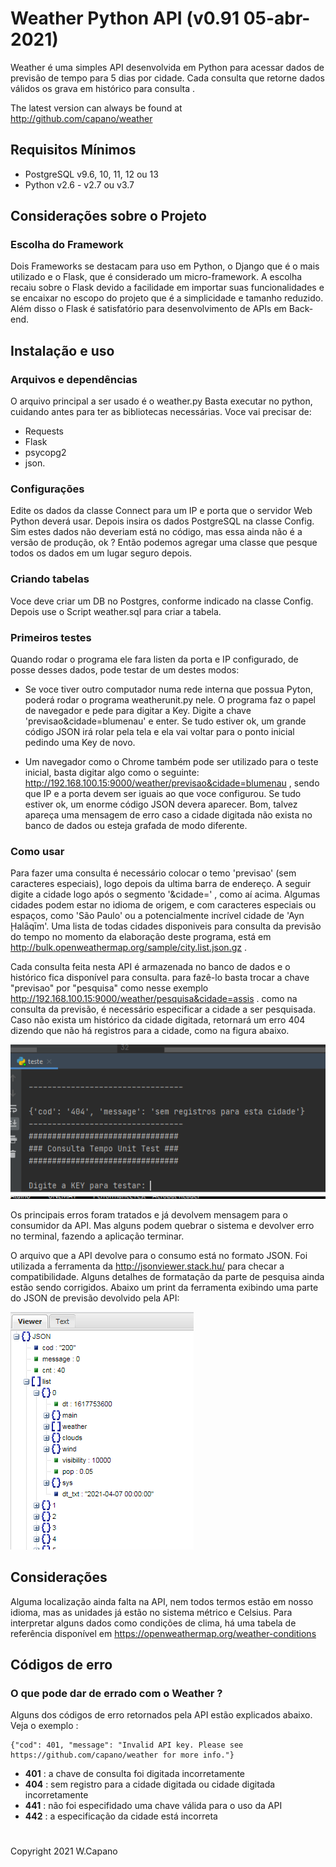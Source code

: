 # Weather Python API (v0.91 05-abr-2021)

Weather é uma simples API desenvolvida em Python para acessar dados de previsão de tempo para 5 dias por cidade. Cada consulta que retorne dados válidos os grava em histórico para consulta .

The latest version can always be found at http://github.com/capano/weather

## Requisitos Mínimos

* PostgreSQL v9.6, 10, 11, 12 ou 13 
* Python v2.6 - v2.7 ou v3.7

## Considerações sobre o Projeto

### Escolha do Framework

Dois Frameworks se destacam para uso em Python, o Django que é o mais utilizado e o Flask, que é considerado um micro-framework.
A escolha recaiu sobre o Flask devido a facilidade em importar suas funcionalidades e se encaixar no escopo do projeto que é a simplicidade e tamanho reduzido.
Além disso o Flask é satisfatório para desenvolvimento de APIs em Back-end.

## Instalação e uso

### Arquivos e dependências

O arquivo principal a ser usado é o weather.py
Basta executar no python, cuidando antes para ter as bibliotecas necessárias. 
Voce vai precisar de:

* Requests
* Flask
* psycopg2 
* json.

### Configurações

Edite os dados da classe Connect para um IP e porta que o servidor Web Python deverá usar.
Depois insira os dados PostgreSQL na classe Config.
Sim estes dados não deveriam está no código, mas essa ainda não é a versão de produção, ok ? Então podemos agregar uma classe que pesque todos os dados em um lugar seguro depois.

### Criando tabelas

Voce deve criar um DB no Postgres, conforme indicado na classe Config. Depois use o Script weather.sql para criar a tabela.

### Primeiros testes

Quando rodar o programa ele fara listen da porta e IP configurado, de posse desses dados, pode testar de um destes modos:

* Se voce tiver outro computador numa rede interna que possua Pyton, poderá rodar o programa weatherunit.py nele. 
O programa faz o papel de navegador e pede para digitar a Key. Digite a chave 'previsao&cidade=blumenau' e enter.
Se tudo estiver ok, um grande código JSON irá rolar pela tela e ela vai voltar para o ponto inicial pedindo uma Key de novo.

* Um navegador como o Chrome também pode ser utilizado para o teste inicial, basta digitar algo como o seguinte: 
http://192.168.100.15:9000/weather/previsao&cidade=blumenau , sendo que IP e a porta devem ser iguais ao que voce configurou.
Se tudo estiver ok, um enorme código JSON devera aparecer. Bom, talvez apareça uma mensagem de erro caso a cidade digitada não exista no banco de dados ou esteja grafada de modo diferente.


### Como usar

Para fazer uma consulta é necessário colocar o temo 'previsao' (sem caracteres especiais), logo depois da ultima barra de endereço.
A seguir digite a cidade logo após o segmento '&cidade=' , como aí acima. 
Algumas cidades podem estar no idioma de origem, e com caracteres especiais ou espaços, como 'São Paulo' ou a potencialmente incrível cidade de 'Ayn Ḩalāqīm'.
Uma lista de todas cidades disponiveis para consulta da previsão do tempo no momento da elaboração deste programa, está em http://bulk.openweathermap.org/sample/city.list.json.gz .

Cada consulta feita nesta API é armazenada no banco de dados e o histórico fica disponível para consulta.
para fazê-lo basta trocar a chave "previsao" por "pesquisa" como nesse exemplo http://192.168.100.15:9000/weather/pesquisa&cidade=assis .
como na consulta da previsão, é necessário especificar a cidade a ser pesquisada.
Caso não exista um histórico da cidade digitada, retornará um erro 404 dizendo que não há registros para a cidade, como na figura abaixo.

![alt text](https://github.com/capano/weather/blob/main/Figura_01.png)

Os principais erros foram tratados e já devolvem mensagem para o consumidor da API. Mas alguns podem quebrar o sistema e devolver erro no terminal, fazendo a aplicação terminar.

O arquivo que a API devolve para o consumo está no formato JSON. Foi utilizada a ferramenta da http://jsonviewer.stack.hu/ para checar a compatibilidade. Alguns detalhes de formatação da parte de pesquisa ainda estão sendo corrigidos. Abaixo um print da ferramenta exibindo uma parte do JSON de  previsão devolvido pela API:


![alt text](https://github.com/capano/weather/blob/main/Figura_02.png)

## Considerações

Alguma localização ainda falta na API, nem todos termos estão em nosso idioma, mas as unidades já estão no sistema métrico e Celsius.
Para interpretar alguns dados como condições de clima, há uma tabela de referência disponível em https://openweathermap.org/weather-conditions

## Códigos de erro

### O que pode dar de errado com o Weather ?
Alguns dos códigos de erro retornados pela API estão explicados abaixo. Veja o exemplo :


```
{"cod": 401, "message": "Invalid API key. Please see https://github.com/capano/weather for more info."}
```

 - **401** : a chave de consulta foi digitada incorretamente 
 - **404** : sem registro para a cidade digitada ou cidade digitada incorretamente
 - **441** : não foi especifidado uma chave válida para o uso da API
 - **442** : a especificação da cidade está incorreta
 

#

Copyright 2021 W.Capano	

        
          
